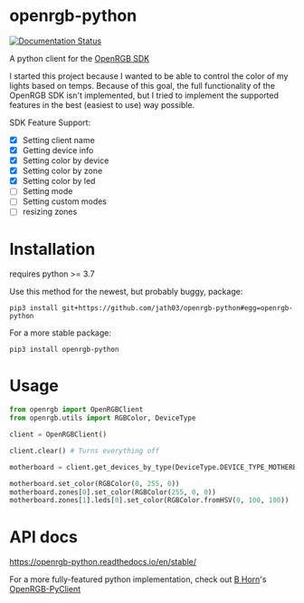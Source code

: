 # openrgb-python


[![Documentation Status](https://readthedocs.org/projects/openrgb-python/badge/?version=latest)](https://openrgb-python.readthedocs.io/en/latest/?badge=latest)

A python client for the [OpenRGB SDK](https://gitlab.com/CalcProgrammer1/OpenRGB)

I started this project because I wanted to be able to control the color of my lights based on temps.  Because of this goal, the full functionality of the OpenRGB SDK isn't implemented, but I tried to implement the supported features in the best (easiest to use) way possible.  

SDK Feature Support:
  - [x] Setting client name
  - [x] Getting device info
  - [x] Setting color by device
  - [x] Setting color by zone
  - [x] Setting color by led
  - [ ] Setting mode
  - [ ] Setting custom modes
  - [ ] resizing zones

# Installation

requires python >= 3.7

Use this method for the newest, but probably buggy, package:

`pip3 install git+https://github.com/jath03/openrgb-python#egg=openrgb-python`

For a more stable package:

`pip3 install openrgb-python`

# Usage

```python
from openrgb import OpenRGBClient
from openrgb.utils import RGBColor, DeviceType

client = OpenRGBClient()

client.clear() # Turns everything off

motherboard = client.get_devices_by_type(DeviceType.DEVICE_TYPE_MOTHERBOARD)[0]

motherboard.set_color(RGBColor(0, 255, 0))
motherboard.zones[0].set_color(RGBColor(255, 0, 0))
motherboard.zones[1].leds[0].set_color(RGBColor.fromHSV(0, 100, 100))
```

# API docs

https://openrgb-python.readthedocs.io/en/stable/


For a more fully-featured python implementation, check out [B Horn](https://github.com/bahorn)'s [OpenRGB-PyClient](https://github.com/bahorn/OpenRGB-PyClient)
